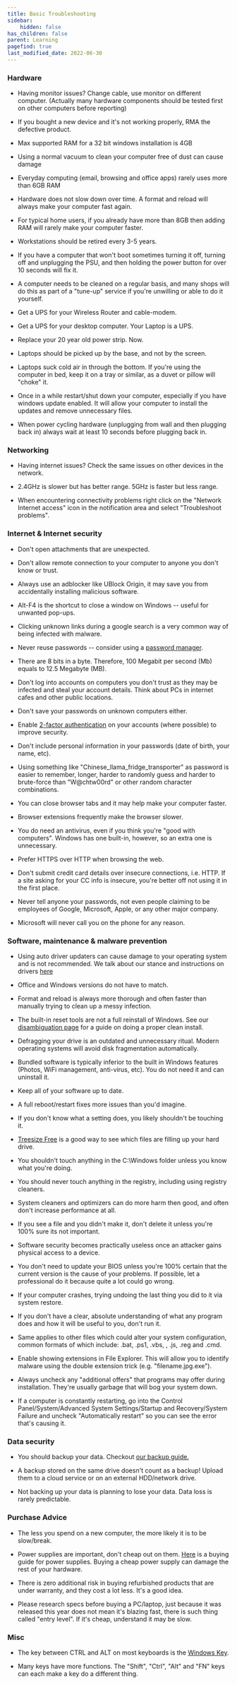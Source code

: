 ```yaml
---
title: Basic Troubleshooting
sidebar:
    hidden: false
has_children: false
parent: Learning
pagefind: true
last_modified_date: 2022-06-30
---
```








### Hardware

* Having monitor issues? Change cable, use monitor on different computer. (Actually many hardware components should be tested first on other computers before reporting)

* If you bought a new device and it's not working properly, RMA the defective product.

* Max supported RAM for a 32 bit windows installation is 4GB

* Using a normal vacuum to clean your computer free of dust can cause damage

* Everyday computing (email, browsing and office apps) rarely uses more than 6GB RAM

* Hardware does not slow down over time. A format and reload will always make your computer fast again.

* For typical home users, if you already have more than 8GB then adding RAM will rarely make your computer faster.

* Workstations should be retired every 3-5 years.

* If you have a computer that won't boot sometimes turning it off, turning off and unplugging the PSU, and then holding the power button for over 10 seconds will fix it.

* A computer needs to be cleaned on a regular basis, and many shops will do this as part of a "tune-up" service if you're unwilling or able to do it yourself.

* Get a UPS for your Wireless Router and cable-modem.

* Get a UPS for your desktop computer. Your Laptop is a UPS.

* Replace your 20 year old power strip. Now.

* Laptops should be picked up by the base, and not by the screen.

* Laptops suck cold air in through the bottom. If you're using the computer in bed, keep it on a tray or similar, as a duvet or pillow will "choke" it.

* Once in a while restart/shut down your computer, especially if you have windows update enabled. It will allow your computer to install the updates and remove unnecessary files.

* When power cycling hardware (unplugging from wall and then plugging back in) always wait at least 10 seconds before plugging back in.

### Networking

* Having internet issues? Check the same issues on other devices in the network.

* 2.4GHz is slower but has better range. 5GHz is faster but less range.

* When encountering connectivity problems right click on the "Network Internet access" icon in the notification area and select "Troubleshoot problems".

### Internet & Internet security

* Don't open attachments that are unexpected.

* Don't allow remote connection to your computer to anyone you don't know or trust.

* Always use an adblocker like UBlock Origin, it may save you from accidentally installing malicious software.

* Alt-F4 is the shortcut to close a window on Windows -- useful for unwanted pop-ups.

* Clicking unknown links during a google search is a very common way of being infected with malware.

* Never reuse passwords -- consider using a [password manager](/safety-security/pw-managers).

* There are 8 bits in a byte. Therefore, 100 Megabit per second (Mb) equals to 12.5 Megabyte (MB).

* Don't log into accounts on computers you don't trust as they may be infected and steal your account details. Think about PCs in internet cafes and other public locations.

* Don't save your passwords on unknown computers either.

* Enable [2-factor authentication](/safety-security/mfa) on your accounts (where possible) to improve security.

* Don't include personal information in your passwords (date of birth, your name, etc).

* Using something like "Chinese_llama_fridge_transporter" as password is easier to remember, longer, harder to randomly guess and harder to brute-force than "W@chtw00rd" or other random character combinations.

* You can close browser tabs and it may help make your computer faster.

* Browser extensions frequently make the browser slower.

* You do need an antivirus, even if you think you're "good with computers". Windows has one built-in, however, so an extra one is unnecessary.

* Prefer HTTPS over HTTP when browsing the web.

* Don't submit credit card details over insecure connections, i.e. HTTP. If a site asking for your CC info is insecure, you're better off not using it in the first place.

* Never tell anyone your passwords, not even people claiming to be employees of Google, Microsoft, Apple, or any other major company.

* Microsoft will never call you on the phone for any reason.

### Software, maintenance & malware prevention

* Using auto driver updaters can cause damage to your operating system and is not recommended. We talk about our stance and instructions on drivers [here](/recommendations/maintenance)

* Office and Windows versions do not have to match.

* Format and reload is always more thorough and often faster than manually trying to clean up a messy infection.

* The built-in reset tools are not a full reinstall of Windows. See our [disambiguation page](/windows) for a guide on doing a proper clean install.

* Defragging your drive is an outdated and unnecessary ritual. Modern operating systems will avoid disk fragmentation automatically.

* Bundled software is typically inferior to the built in Windows features (Photos, WiFi management, anti-virus, etc). You do not need it and can uninstall it.

* Keep all of your software up to date.

* A full reboot/restart fixes more issues than you'd imagine.

* If you don't know what a setting does, you likely shouldn't be touching it.

* [Treesize Free](https://customers.jam-software.de/downloadTrial.php?language=EN&article_no=80) is a good way to see which files are filling up your hard drive.

* You shouldn't touch anything in the C:\Windows folder unless you know what you're doing.

* You should never touch anything in the registry, including using registry cleaners.

* System cleaners and optimizers can do more harm then good, and often don't increase performance at all.

* If you see a file and you didn't make it, don't delete it unless you're 100% sure its not important.

* Software security becomes practically useless once an attacker gains physical access to a device.

* You don't need to update your BIOS unless you're 100% certain that the current version is the cause of your problems. If possible, let a professional do it because quite a lot could go wrong.

* If your computer crashes, trying undoing the last thing you did to it via system restore.

* If you don't have a clear, absolute understanding of what any program does and how it will be useful to you, don't run it.

* Same applies to other files which could alter your system configuration, common formats of which include: .bat, .ps1, .vbs, , .js, .reg and .cmd.

* Enable showing extensions in File Explorer. This will allow you to identify malware using the double extension trick (e.g. "filename.jpg.exe").

* Always uncheck any "additional offers" that programs may offer during installation. They're usually garbage that will bog your system down.

* If a computer is constantly restarting, go into the Control Panel/System/Advanced System Settings/Startup and Recovery/System Failure and uncheck "Automatically restart" so you can see the error that's causing it.

### Data security

* You should backup your data. Checkout [our backup guide.](/backups)

* A backup stored on the same drive doesn't count as a backup! Upload them to a cloud service or on an external HDD/network drive.

* Not backing up your data is planning to lose your data. Data loss is rarely predictable. 

### Purchase Advice

* The less you spend on a new computer, the more likely it is to be slow/break.

* Power supplies are important, don't cheap out on them. [Here](https://linustechtips.com/main/topic/1116640-psu-tier-list-40-rev-41) is a buying guide for power supplies. Buying a cheap power supply can damage the rest of your hardware.

* There is zero additional risk in buying refurbished products that are under warranty, and they cost a lot less. It's a good idea.

* Please research specs before buying a PC/laptop, just because it was released this year does not mean it's blazing fast, there is such thing called "entry level". If it's cheap, understand it may be slow.

### Misc

* The key between CTRL and ALT on most keyboards is the [Windows Key](https://en.wikipedia.org/wiki/Windows_key).

* Many keys have more functions. The "Shift", "Ctrl", "Alt" and "FN" keys can each make a key do a different thing.
